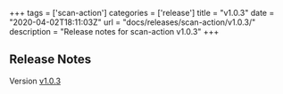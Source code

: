 +++
tags = ['scan-action']
categories = ['release']
title = "v1.0.3"
date = "2020-04-02T18:11:03Z"
url = "docs/releases/scan-action/v1.0.3/"
description = "Release notes for scan-action v1.0.3"
+++

## Release Notes

Version [v1.0.3](https://github.com/anchore/scan-action/releases/tag/v1.0.3)


